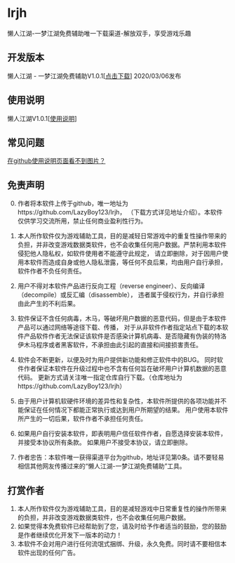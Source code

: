 # lrjh
懒人江湖-一梦江湖免费辅助唯一下载渠道-解放双手，享受游戏乐趣

## 开发版本
懒人江湖 - 一梦江湖免费辅助V1.0.1[[点击下载](https://github.com/LazyBoy123/lrjh/raw/master/%E6%87%92%E4%BA%BA%E6%B1%9F%E6%B9%96%20-%20%E4%B8%80%E6%A2%A6%E6%B1%9F%E6%B9%96%E5%85%8D%E8%B4%B9%E8%BE%85%E5%8A%A9V1.0.1.exe)] 2020/03/06发布

## 使用说明
懒人江湖V1.0.1[[使用说明](https://github.com/LazyBoy123/lrjh/blob/master/post/%E8%BD%AF%E4%BB%B6%E4%BD%BF%E7%94%A8%E6%96%B9%E6%B3%95.md)]

## 常见问题
[在github使用说明页面看不到图片？ ](https://github.com/LazyBoy123/lrjh/blob/master/post/%E7%9C%8B%E4%B8%8D%E5%88%B0github%E7%9A%84%E5%9B%BE%E7%89%87.md)

## 免责声明
0. 作者将本软件上传于github，唯一地址为https://github.com/LazyBoy123/lrjh， （下载方式详见地址介绍）。本软件仅供学习交流所用，禁止任何商业盈利性行为。

1. 本人所作软件仅为游戏辅助工具，目的是减轻日常游戏中的重复性操作带来的负担，并非改变游戏数据类软件，也不会收集任何用户数据。严禁利用本软件侵犯他人隐私权，如软件使用者不能遵守此规定， 请立即删除，对于因用户使用本软件而造成自身或他人隐私泄露，等任何不良后果，均由用户自行承担，软件作者不负任何责任。 

2. 用户不得对本软件产品进行反向工程（reverse engineer）、反向编译（decompile）或反汇编（disassemble）， 违者属于侵权行为，并自行承担由此产生的不利后果。 

3. 软件保证不含任何病毒，木马，等破坏用户数据的恶意代码，但是由于本软件产品可以通过网络等途径下载、传播， 对于从非软件作者指定站点下载的本软件产品软件作者无法保证该软件是否感染计算机病毒、是否隐藏有伪装的特洛伊木马程序或者黑客软件，不承担由此引起的直接和间接损害责任。 

4. 软件会不断更新，以便及时为用户提供新功能和修正软件中的BUG。 同时软件作者保证本软件在升级过程中也不含有任何旨在破坏用户计算机数据的恶意代码。 更新方式请关注唯一指定仓库自行下载。（仓库地址为https://github.com/LazyBoy123/lrjh）

5. 由于用户计算机软硬件环境的差异性和复杂性，本软件所提供的各项功能并不能保证在任何情况下都能正常执行或达到用户所期望的结果。 用户使用本软件所产生的一切后果，软件作者不承担任何责任。 

6. 如果用户自行安装本软件，即表明用户信任软件作者，自愿选择安装本软件，并接受本协议所有条款。 如果用户不接受本协议，请立即删除。

7. 作者忠告：本软件唯一获得渠道平台为github，地址详见第0条。请不要轻易相信其他网友传播过来的“懒人江湖-一梦江湖免费辅助”工具。

## 打赏作者
1. 本人所作软件仅为游戏辅助工具，目的是减轻游戏中日常重复性的操作所带来的负担，并非改变游戏数据类软件，也不会收集任何用户数据。
2. 如果觉得本免费软件已经帮助到了您，请及时给予作者适当的鼓励，您的鼓励是作者继续优化开发下一版本的动力！
3. 本软件不会对用户进行任何流氓式捆绑、升级，永久免费。同时请不要相信本软件出现的任何广告。

